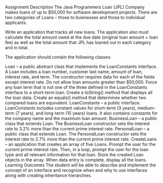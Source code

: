 Assignment Description
The Java Programmers Loan (JPL) Company makes loans of up to $50,000 for software development projects. There are two categories of Loans – those to businesses and those to individual applicants.

Write an application that tracks all new loans. The application also must calculate the total amount owed at the due date (original loan amount + loan fee) as well as the total amount that JPL has loaned out in each category and in total.

The application should contain the following classes:

Loan – a public abstract class that implements the LoanConstants interface. A Loan includes a loan number, customer last name, amount of loan, interest rate, and term. The constructor requires data for each of the fields except interest rate. Do not allow loan amounts greater than $50,000. Force any loan term that is not one of the three defined in the LoanConstants interface to a short-term loan. Create a toString() method that displays all the loan data. Create an equals() method that determines whether two compared loans are equivalent.
LoanConstants – a public interface. LoanConstants includes constant values for short-term (3 years), medium-term (7 years), and long-term (15 years) loans. It also contains constants for the company name and the maximum loan amount.
BusinessLoan – a public class that extends Loan. The BusinessLoan constructor sets the interest rate to 3.2% more than the current prime interest rate.
PersonalLoan – a public class that extends Loan. The PersonalLoan constructor sets the interest rate to 2.7% more than the current prime interest rate.
CreateLoans – an application that creates an array of five Loans. Prompt the user for the current prime interest rate. Then, in a loop, prompt the user for the loan type and all relevant information for that loan. Store the created Loan objects in the array. When data entry is complete, display all the loans.
Learning Outcomes
The student will be able to describe and implement the concept of an interface and recognize when and why to use interfaces along with creating inheritance hierarchies.